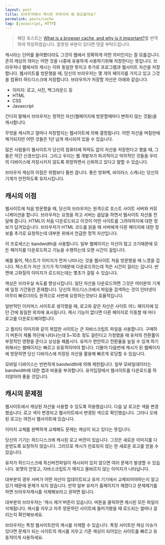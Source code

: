 ```yaml
---
layout: post
title: 브라우저에서 캐시란 무엇이여 왜 중요할까요?
permalink: posts/cache
tag: [javascript, HTTP]
---
```


> 해당 포스트는 [What is a browser cache, and why is it important?](https://www.bigcommerce.com/ecommerce-answers/what-browser-cache-and-why-it-important/)를 번역하여 작성하였습니다. 잘못된 부분이 있다면 댓글 부탁드립니다.

캐시라는 단어를 들어봤더라도 그것이 웹에서 정확하게 어떤 의미인지는 잘 모를겁니다. 흔히 캐싱의 의미는 어떤 것을 나중에 유용하게 사용하기위해 저장한다는 뜻입니다. 브라우저나 웹에서의 캐시는 이와 동일한 뜻이고 추가로 프로그램과 웹사이트 자산을 저장합니다. 웹사이트를 방문했을 때, 당신의 브라우저는 몇 개의 페이지를 가지고 있고 그것을 컴퓨터 하드디스크에 저장합니다. 브라우저가 저장할 자산은 아래와 같습니다.

- 이미지: 로고, 사진, 백그라운드 등
- HTML
- CSS
- Javascript

간다히 말해서 브라우저는 정적인 자산(웹페이지에 방문할때마다 변하지 않는 것들)을 캐시합니다.

무엇을 캐시하고 얼마나 저장할지는 웹사이트에 의해 결정됩니다. 어떤 자산을 며칠만에 제거되지만 어떤 것들은 1년 넘게 캐시되어 있을 수 있습니다.

많은 사람들이 웹사이트가 당신의 컴퓨터에 허락도 없이 자산을 저장한다고 했을 때, 그들은 약간 신경쓰입니다. 그리고 우리는 웹 개발자가 파괴적이고 악의적인 것들을 우리의 다바이스에 저장시키지 않도록 희망하면서 신뢰하고 있다고 말할 수 있습니다.

브라우저 캐싱의 이점은 위험보다 훨씬 큽니다. 좋은 방화벽, 바이러스 스캐너는 당신의 기계가 안전하도록 유지시킵니다.

## 캐시의 이점

웹사이트에 처음 방문했을 때, 당신의 브라우저는 원격으로 호스트 사이트 서버와 커뮤니케이션을 합니다. 브라우저는 요청을 하고 서버는 읍답을 하면서 웹사이트 자산을 전달해 줍니다. HTML이 처음 다운로드되고 이것이 어떤 사이트를 그려야하지에 대한 정보가 담겨있습니다. 브라우저가 HTML 코드를 읽을 때 서버에게 다른 페이지에 대한 정보를 추가로 요청하는데 대부분 위에서 언급한 정적 자산입니다.

이 프로세스는 bandwidth을 사용합니다. 일부 웹페이지는 자산이 많고 크기때문에 모든 페이지를 다운로드하고 기능을 수행하는데 오랜 시간이 걸립니다.

예를 들어, 텍스트가 이미지가 먼저 나타나는 것을 웹사이트 처음 방문했을 때 느꼈을 겁니다. 텍스트가 자산 크기가 작기때문에 다운로드하는데 적은 시간이 걸리는 겁니다. 반면에 고화질의 이미지가 로드되는데는 몇초가 걸릴 수 있습니다.

캐싱은 브라우실 속도를 향상시킵니다. 일단 자산을 다운로드하면 그것은 어러분의 기계에 일정 기간동안 존재합니다. 당신의 하드디스크에서 파일을 검색하는 것이 인터넷이 아무리 빠르더라도 원격으로 서번에 요청하는것보다 효율적입니다.

일반적인 이커머스 사이트로 생각했을 때, 로고와 같은 자산은 사이트 어느 페이지에 있던 간에 동일한 위치에 표시됩니다. 캐시 기능이 없다면 다른 페이지로 이동할 때 마다 로고를 다운로드해야합니다.

고 퀄리티 이미지와 같이 복잡한 사이트는 큰 자바스크립트 파일을 사용합니다. 구매하기 버튼이 제품 하단에 나타나는데 5~10초 정도 걸린다고 가정했을 때 유저의 전환률이 부정적인 영향을 준다고 상상을 해봅시다. 유저가 편안하고 전환율을 높일 수 있게 하기위해서는 웹페이지는 빠르고 유동적이어야 합니다. 더불어 다음번에 캐시가 된 웹페이지에 방문하면 당신 디바이스에 저장된 자산을 활용해 빠르게 로딩할 수 있습니다.

모바일 디바이스는 빈번하게 bandwidth에 의해 제한됩니다. 일부 모바일데이터는 bandwidth에 대한 캡과 비용을 부과합니다. 유저입장에서 웹사이트를 다운로드를 하지않아야 좋을 것입니다.

## 캐시의 문제점

웹사이트에서 캐싱된 자산을 사용할 수 있도록 허용했습니다. 다음 날 로고은 색을 변경했습니다. 로고 색이 변경되고 웹사이트에서 변경된 색으로 확인했습니다. 그러나 오래된 로고는 여전시 웹사이트에 있습니다.

이미지 교체를 완벽하게 교체해도 문제는 캐싱이 되고 있다는 뜻입니다.

당신의 기기는 하드디스크에 캐시된 로고 버전이 있습니다. 그것은 새로운 이미지를 다운받도록 요청하지 않습니다. 그러므로 캐시가 만료되지 않는 한 새로운 로고를 얻을 수 있습니다.

유저가 하드디스크에 최신버전파일이 캐시되어 있지 않으면 여러 문제가 발생할 수 있습니다. 포맷이 안맞고, 자바스크립트가 깨지고 올바르지 않는 이미지가 나타납니다.

대부분의 경우 서버가 어떤 자산이 업데이트되고 유저 기기에서 교체되어야하는지 알고있기 때문에 문제가 되지 않습니다. 만약 일부 유저가 홈페이지가 깨졌다고 문제제기를 하면 브라우저캐시를 삭제해보라고 권하면 됩니다.

대부분의 브라우저는 '캐시 제거'버튼이 있습니다. 버튼을 클릭하면 캐시된 모든 파일이 삭제됩니다. 캐시를 지우고 자주 방문하던 사이트에 들어가봤을 때 로드되는 얼마나 걸리는지 확인해보세요.

브라우저는 특정 웹사이트만의 캐시를 삭제할 수 있습니다. 특정 사이트만 캐싱 이슈가 있다면 문제가 되는 사이트의 캐시를 지우고 기존 캐싱이 되어있는 사이트를 빠르고 유동적이게 사용하세요.
